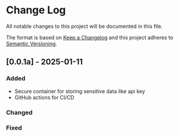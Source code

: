 
# Change Log
All notable changes to this project will be documented in this file.

The format is based on [Keep a Changelog](http://keepachangelog.com/)
and this project adheres to [Semantic Versioning](http://semver.org/).

## [0.0.1a] - 2025-01-11

### Added

- Secure container for storing sensitive data like api key
- GitHub actions for CI/CD

### Changed

### Fixed
